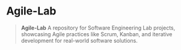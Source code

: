 # Agile-Lab
> **Agile-Lab**   A repository for Software Engineering Lab projects, showcasing Agile practices like Scrum, Kanban, and iterative development for real-world software solutions.
